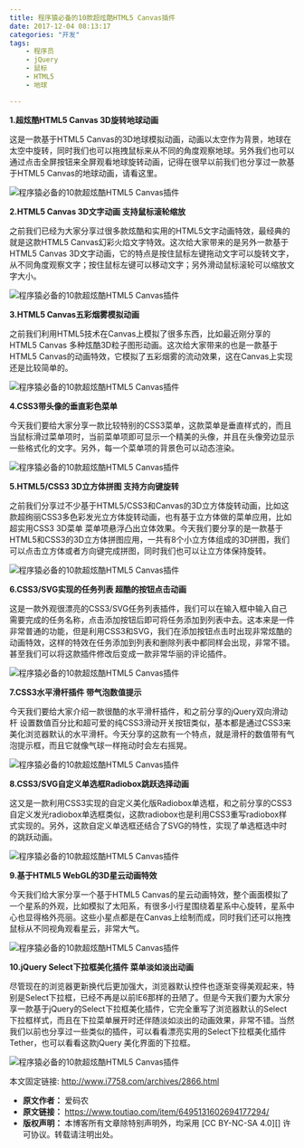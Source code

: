 ```yaml
---
title: 程序猿必备的10款超炫酷HTML5 Canvas插件
date: 2017-12-04 08:13:17
categories: "开发"
tags:
	- 程序员
	- jQuery
	- 鼠标
	- HTML5
	- 地球

---
```


**1.超炫酷HTML5 Canvas 3D旋转地球动画**

这是一款基于HTML5 Canvas的3D地球模拟动画，动画以太空作为背景，地球在太空中旋转，同时我们也可以拖拽鼠标来从不同的角度观察地球。另外我们也可以通过点击全屏按钮来全屏观看地球旋转动画，记得在很早以前我们也分享过一款基于HTML5 Canvas的地球动画，请看这里。

![程序猿必备的10款超炫酷HTML5 Canvas插件][10_HTML5 Canvas]

**2.HTML5 Canvas 3D文字动画 支持鼠标滚轮缩放**

之前我们已经为大家分享过很多款炫酷和实用的HTML5文字动画特效，最经典的就是这款HTML5 Canvas幻彩火焰文字特效。这次给大家带来的是另外一款基于HTML5 Canvas 3D文字动画，它的特点是按住鼠标左键拖动文字可以旋转文字，从不同角度观察文字；按住鼠标左键可以移动文字；另外滑动鼠标滚轮可以缩放文字大小。

![程序猿必备的10款超炫酷HTML5 Canvas插件][10_HTML5 Canvas 1]

**3.HTML5 Canvas五彩烟雾模拟动画**

之前我们利用HTML5技术在Canvas上模拟了很多东西，比如最近刚分享的HTML5 Canvas 多种炫酷3D粒子图形动画。这次给大家带来的也是一款基于HTML5 Canvas的动画特效，它模拟了五彩烟雾的流动效果，这在Canvas上实现还是比较简单的。

![程序猿必备的10款超炫酷HTML5 Canvas插件][10_HTML5 Canvas 2]

**4.CSS3带头像的垂直彩色菜单**

今天我们要给大家分享一款比较特别的CSS3菜单，这款菜单是垂直样式的，而且当鼠标滑过菜单项时，当前菜单项即可显示一个精美的头像，并且在头像旁边显示一些格式化的文字。另外，每一个菜单项的背景色可以动态渲染。

![程序猿必备的10款超炫酷HTML5 Canvas插件][10_HTML5 Canvas 3]

**5.HTML5/CSS3 3D立方体拼图 支持方向键旋转**

之前我们分享过不少基于HTML5/CSS3和Canvas的3D立方体旋转动画，比如这款超绚丽CSS3多色彩发光立方体旋转动画，也有基于立方体做的菜单应用，比如超实用CSS3 3D菜单 菜单项悬浮凸出立体效果。今天我们要分享的是一款基于HTML5和CSS3的3D立方体拼图应用，一共有8个小立方体组成的3D拼图，我们可以点击立方体或者方向键完成拼图，同时我们也可以让立方体保持旋转。

![程序猿必备的10款超炫酷HTML5 Canvas插件][10_HTML5 Canvas 4]

**6.CSS3/SVG实现的任务列表 超酷的按钮点击动画**

这是一款外观很漂亮的CSS3/SVG任务列表插件，我们可以在输入框中输入自己需要完成的任务名称，点击添加按钮后即可将任务添加到列表中去。这本来是一件非常普通的功能，但是利用CSS3和SVG，我们在添加按钮点击时出现非常炫酷的动画特效，这样的特效在任务添加到列表和删除列表中都同样会出现，非常不错。甚至我们可以将这款插件修改后变成一款非常华丽的评论插件。

![程序猿必备的10款超炫酷HTML5 Canvas插件][10_HTML5 Canvas 5]

**7.CSS3水平滑杆插件 带气泡数值提示**

今天我们要给大家介绍一款很酷的水平滑杆插件，和之前分享的jQuery双向滑动杆 设置数值百分比和超可爱的纯CSS3滑动开关按钮类似，基本都是通过CSS3来美化浏览器默认的水平滑杆。今天分享的这款有一个特点，就是滑杆的数值带有气泡提示框，而且它就像气球一样拖动时会左右摇晃。

![程序猿必备的10款超炫酷HTML5 Canvas插件][10_HTML5 Canvas 6]

**8.CSS3/SVG自定义单选框Radiobox跳跃选择动画**

这又是一款利用CSS3实现的自定义美化版Radiobox单选框，和之前分享的CSS3自定义发光radiobox单选框类似，这款radiobox也是利用CSS3重写radiobox样式实现的。另外，这款自定义单选框还结合了SVG的特性，实现了单选框选中时的跳跃动画。

![程序猿必备的10款超炫酷HTML5 Canvas插件][10_HTML5 Canvas 7]

**9.基于HTML5 WebGL的3D星云动画特效**

今天我们给大家分享一个基于HTML5 Canvas的星云动画特效，整个画面模拟了一个星系的外观，比如模拟了太阳系，有很多小行星围绕着星系中心旋转，星系中心也显得格外亮丽。这些小星点都是在Canvas上绘制而成，同时我们还可以拖拽鼠标从不同视角观看星云，非常大气。

![程序猿必备的10款超炫酷HTML5 Canvas插件][10_HTML5 Canvas 8]

**10.jQuery Select下拉框美化插件 菜单淡如淡出动画**

尽管现在的浏览器更新换代后更加强大，浏览器默认控件也逐渐变得美观起来，特别是Select下拉框，已经不再是以前IE6那样的丑陋了。但是今天我们要为大家分享一款基于jQuery的Select下拉框美化插件，它完全重写了浏览器默认的Select下拉框样式，而且在下拉菜单展开时还伴随淡如淡出的动画效果，非常不错。当然我们以前也分享过一些类似的插件，可以看看漂亮实用的Select下拉框美化插件Tether，也可以看看这款jQuery 美化界面的下拉框。

![程序猿必备的10款超炫酷HTML5 Canvas插件][10_HTML5 Canvas 9]

本文固定链接: http://www.i7758.com/archives/2866.html


[10_HTML5 Canvas]: /pro/os/crawler/ABER-ZBUA-IYVU.jpg
[10_HTML5 Canvas 1]: /pro/os/crawler/UQVR-JQM6-RJUJ.jpg
[10_HTML5 Canvas 2]: /pro/os/crawler/ZAZU-BIZQ-JN22.jpg
[10_HTML5 Canvas 3]: /pro/os/crawler/AIJF-AQRV-N2M2.jpg
[10_HTML5 Canvas 4]: /pro/os/crawler/7VFZ-JFZB-EEQR.jpg
[10_HTML5 Canvas 5]: /pro/os/crawler/NAUB-UEAU-REQN.jpg
[10_HTML5 Canvas 6]: /pro/os/crawler/FZZA-IRNY-B2IQ.jpg
[10_HTML5 Canvas 7]: /pro/os/crawler/NAEV-2UAR-A2IM.jpg
[10_HTML5 Canvas 8]: /pro/os/crawler/2MMV-AEYR-BVBE.jpg
[10_HTML5 Canvas 9]: /pro/os/crawler/AR77-ZEBZ-EJZB.jpg
 *  **原文作者：** 爱码农
 *  **原文链接：** https://www.toutiao.com/item/6495131602694177294/
 *  **版权声明：** 本博客所有文章除特别声明外，均采用 [CC BY-NC-SA 4.0][] 许可协议。转载请注明出处。